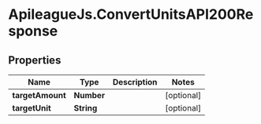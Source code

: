 # ApileagueJs.ConvertUnitsAPI200Response

## Properties

Name | Type | Description | Notes
------------ | ------------- | ------------- | -------------
**targetAmount** | **Number** |  | [optional] 
**targetUnit** | **String** |  | [optional] 


